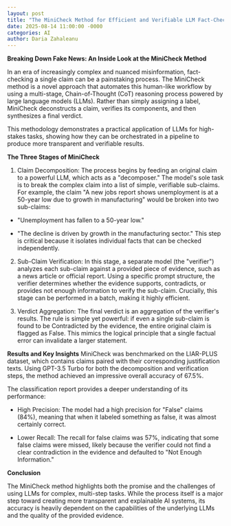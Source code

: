 ```yaml
---
layout: post
title: "The MiniCheck Method for Efficient and Verifiable LLM Fact-Checking"
date: 2025-08-14 11:00:00 -0000
categories: AI 
author: Daria Zahaleanu
---
```


**Breaking Down Fake News: An Inside Look at the MiniCheck Method**

In an era of increasingly complex and nuanced misinformation, fact-checking a single claim can be a painstaking process. The MiniCheck method is a novel approach that automates this human-like workflow by using a multi-stage, Chain-of-Thought (CoT) reasoning process powered by large language models (LLMs). Rather than simply assigning a label, MiniCheck deconstructs a claim, verifies its components, and then synthesizes a final verdict.

This methodology demonstrates a practical application of LLMs for high-stakes tasks, showing how they can be orchestrated in a pipeline to produce more transparent and verifiable results.

**The Three Stages of MiniCheck**
1. Claim Decomposition: The process begins by feeding an original claim to a powerful LLM, which acts as a "decomposer." The model's sole task is to break the complex claim into a list of simple, verifiable sub-claims. For example, the claim "A new jobs report shows unemployment is at a 50-year low due to growth in manufacturing" would be broken into two sub-claims:

- "Unemployment has fallen to a 50-year low."

- "The decline is driven by growth in the manufacturing sector."
This step is critical because it isolates individual facts that can be checked independently.

2. Sub-Claim Verification: In this stage, a separate model (the "verifier") analyzes each sub-claim against a provided piece of evidence, such as a news article or official report. Using a specific prompt structure, the verifier determines whether the evidence supports, contradicts, or provides not enough information to verify the sub-claim. Crucially, this stage can be performed in a batch, making it highly efficient.

3. Verdict Aggregation: The final verdict is an aggregation of the verifier's results. The rule is simple yet powerful: if even a single sub-claim is found to be Contradicted by the evidence, the entire original claim is flagged as False. This mimics the logical principle that a single factual error can invalidate a larger statement.

**Results and Key Insights**
MiniCheck was benchmarked on the LIAR-PLUS dataset, which contains claims paired with their corresponding justification texts. Using GPT-3.5 Turbo for both the decomposition and verification steps, the method achieved an impressive overall accuracy of 67.5%.

The classification report provides a deeper understanding of its performance:

- High Precision: The model had a high precision for "False" claims (84%), meaning that when it labeled something as false, it was almost certainly correct.

- Lower Recall: The recall for false claims was 57%, indicating that some false claims were missed, likely because the verifier could not find a clear contradiction in the evidence and defaulted to "Not Enough Information."

**Conclusion**

The MiniCheck method highlights both the promise and the challenges of using LLMs for complex, multi-step tasks. While the process itself is a major step toward creating more transparent and explainable AI systems, its accuracy is heavily dependent on the capabilities of the underlying LLMs and the quality of the provided evidence.